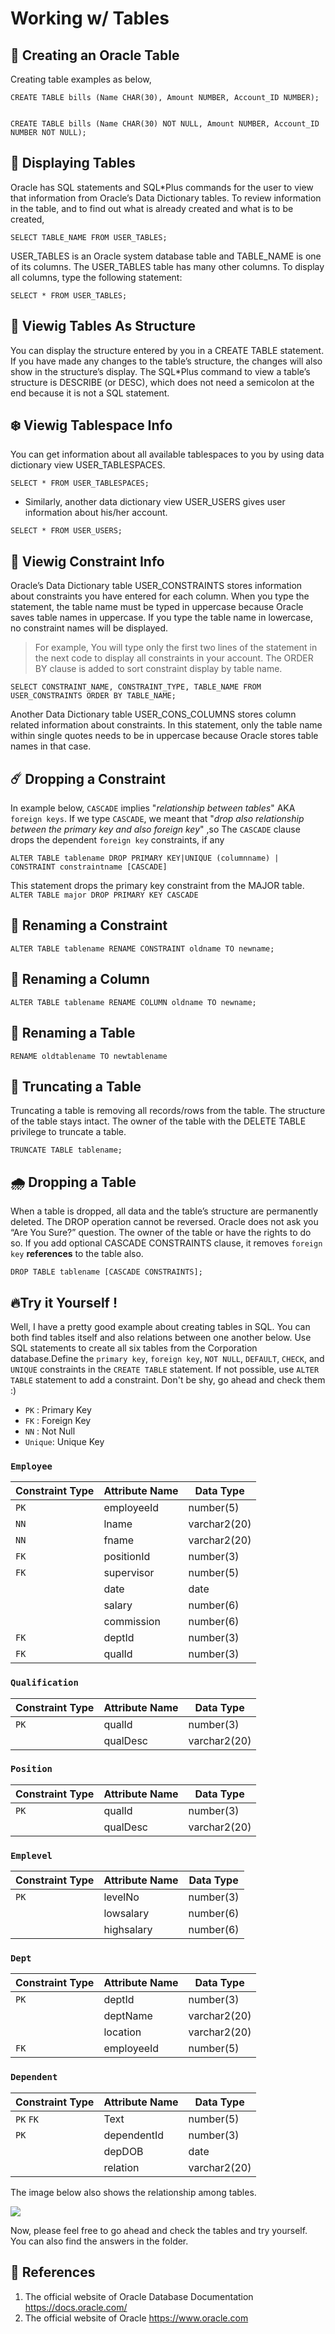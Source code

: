 # Working w/ Tables 


## 🌟 Creating an Oracle Table

Creating table examples as below,
```
CREATE TABLE bills (Name CHAR(30), Amount NUMBER, Account_ID NUMBER);
```
```

CREATE TABLE bills (Name CHAR(30) NOT NULL, Amount NUMBER, Account_ID NUMBER NOT NULL);
```
## 🌸 Displaying Tables

Oracle has SQL statements and SQL*Plus commands for the user to view that
information from Oracle’s Data Dictionary tables. To review information in the table, and to find out what is already created and what is to be created,
```
SELECT TABLE_NAME FROM USER_TABLES;
```

USER_TABLES is an Oracle system database table and TABLE_NAME is one of its
columns. The USER_TABLES table has many other columns. To display all columns, type the following statement:
```
SELECT * FROM USER_TABLES;
```

## 🍁 Viewig Tables As Structure

You can display the structure entered by you in a CREATE TABLE statement. If you have made any changes to the table’s structure, the changes will also show in the structure’s display. The SQL*Plus command to view a table’s structure is DESCRIBE (or DESC), which does not need a semicolon at the end because it is not a SQL statement.

## ❄️ Viewig Tablespace Info

You can get information about all available tablespaces to you by using data
dictionary view USER_TABLESPACES.
```
SELECT * FROM USER_TABLESPACES;
```
- Similarly, another data dictionary view USER_USERS gives user information about his/her account.
```
SELECT * FROM USER_USERS;
```

## 💫 Viewig Constraint Info

Oracle’s Data Dictionary table USER_CONSTRAINTS stores information about constraints you have entered for each column. When you type the statement, the table name must be typed in uppercase because Oracle saves table names in uppercase. If you type the table name in lowercase, no constraint names will be
displayed.

> For example, You will type only the first two lines of the statement in the next code to display all constraints in your account. The ORDER BY clause is added to sort constraint display by table name.
```
SELECT CONSTRAINT_NAME, CONSTRAINT_TYPE, TABLE_NAME FROM USER_CONSTRAINTS ORDER BY TABLE_NAME;
```

Another Data Dictionary table USER_CONS_COLUMNS stores column related information about constraints. In this statement, only the table name within single quotes needs to be in uppercase because Oracle stores table names in that case.

## ☄️ Dropping a Constraint

In example below, `CASCADE` implies "*relationship between tables*" AKA `foreign keys`. If we type `CASCADE`, we meant that "*drop also relationship between the primary key and also foreign key*" ,so The `CASCADE` clause drops the dependent `foreign key` constraints, if any 

```
ALTER TABLE tablename DROP PRIMARY KEY|UNIQUE (columnname) | CONSTRAINT constraintname [CASCADE]
```
This statement drops the primary key constraint from the MAJOR table.
```ALTER TABLE major DROP PRIMARY KEY CASCADE```

## 🏈 Renaming a Constraint
```
ALTER TABLE tablename RENAME CONSTRAINT oldname TO newname;
```

## 🎨 Renaming a Column

```
ALTER TABLE tablename RENAME COLUMN oldname TO newname;
```


## 🧩 Renaming a Table
```
RENAME oldtablename TO newtablename
```

## 🌷 Truncating a Table

Truncating a table is removing all records/rows from the table. The structure of the table stays intact. The owner of the table with the DELETE TABLE privilege to truncate a table.

```
TRUNCATE TABLE tablename;
```

## 🌧 Dropping a Table

When a table is dropped, all data and the table’s structure are permanently deleted. The DROP operation cannot be reversed. Oracle does not ask you “Are You Sure?” question. The owner of the table or have the rights to do so. If you add optional CASCADE CONSTRAINTS clause, it removes `foreign key` **references** to the table also.

```
DROP TABLE tablename [CASCADE CONSTRAINTS];
```


## 🔥Try it Yourself !

Well, I have a pretty good example about creating tables in SQL. You can both find tables itself and also relations between one another below. Use SQL statements to create all six tables from the Corporation database.Define the `primary key`, `foreign key`, `NOT NULL`, `DEFAULT`, `CHECK`, and `UNIQUE` constraints in the `CREATE TABLE` statement. If not possible, use `ALTER TABLE` statement to add a constraint. Don't be shy, go ahead and check them :)


* `PK` : Primary Key
* `FK` : Foreign Key
* `NN` : Not Null
* `Unique`: Unique Key


### `Employee`

| Constraint Type | Attribute Name | Data Type    |
| ----------------- | -------------- | ------------ |
| `PK`              | employeeId     | number(5)    |
| `NN`              | lname          | varchar2(20) |
| `NN`              | fname          | varchar2(20) |
| `FK`              | positionId     | number(3)    |
| `FK`              | supervisor     | number(5)    |
|                   | date           | date         |
|                   | salary         | number(6)    |
|                   | commission     | number(6)    |
| `FK`              | deptId         | number(3)    |
| `FK`              | qualId         | number(3)    |

### `Qualification`


| Constraint Type | Attribute Name | Data Type    |
| --------------- | -------------- | ------------ |
| `PK`            | qualId         | number(3)    |
|                 | qualDesc       | varchar2(20) |

### `Position`

| Constraint Type | Attribute Name | Data Type    |
| --------------- | -------------- | ------------ |
| `PK`            | qualId         | number(3)    |
|                 | qualDesc       | varchar2(20) |

### `Emplevel`

| Constraint Type | Attribute Name | Data Type |
| --------------- | -------------- | --------- |
| `PK`            | levelNo        | number(3) |
|                 | lowsalary      | number(6) |
|                 | highsalary     | number(6) |

### `Dept` 


| Constraint Type | Attribute Name | Data Type    |
| --------------- | -------------- | ------------ |
| `PK`            | deptId         | number(3)    |
|                 | deptName       | varchar2(20) |
|                 | location       | varchar2(20) |
| `FK`            | employeeId     | number(5)    |


### `Dependent` 

| Constraint Type | Attribute Name | Data Type    |
| --------------- | -------------- | ------------ |
| `PK` `FK`       | Text           | number(5)    |
| `PK`            | dependentId    | number(3)    |
|                 | depDOB         | date         |
|                 | relation       | varchar2(20) |


The image below also shows the relationship among tables.


![](https://i.imgur.com/4n5DeZT.png)

Now, please feel free to go ahead and check the tables and try yourself. You can also find the answers in the folder.

## 🚩 References

1. The official website of Oracle Database Documentation https://docs.oracle.com/
2. The official website of Oracle https://www.oracle.com 
